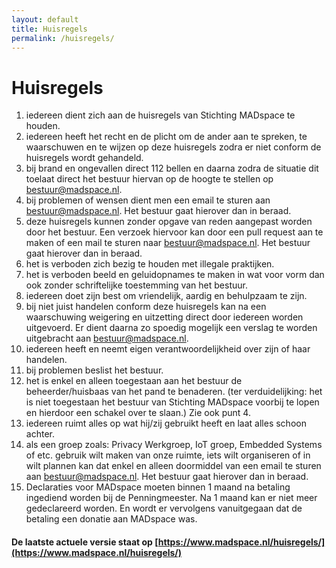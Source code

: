 ```yaml
---
layout: default
title: Huisregels
permalink: /huisregels/
---
```


# Huisregels

1. iedereen dient zich aan de huisregels van Stichting MADspace te houden.
2. iedereen heeft het recht en de plicht om de ander aan te spreken, te waarschuwen en te wijzen op deze huisregels zodra er niet conform de huisregels wordt gehandeld.
3. bij brand en ongevallen direct 112 bellen en daarna zodra de situatie dit toelaat direct het bestuur hiervan op de hoogte te stellen op [bestuur@madspace.nl](mailto:bestuur@madspace.nl).
4. bij problemen of wensen dient men een email te sturen aan
[bestuur@madspace.nl](mailto:bestuur@madspace.nl). Het bestuur gaat hierover dan in beraad.
5. deze huisregels kunnen zonder opgave van reden aangepast worden door het bestuur. Een verzoek hiervoor kan door een pull request aan te maken of een mail te sturen naar [bestuur@madspace.nl](bestuur@madspace.nl). Het bestuur gaat hierover dan in beraad.
6. het is verboden zich bezig te houden met illegale praktijken.
7. het is verboden beeld en geluidopnames te maken in wat voor vorm dan ook zonder schriftelijke toestemming van het bestuur.
8. iedereen doet zijn best om vriendelijk, aardig en behulpzaam te zijn.
9. bij niet juist handelen conform deze huisregels kan na een waarschuwing weigering en uitzetting direct door iedereen worden uitgevoerd. Er dient daarna zo spoedig mogelijk een verslag te worden uitgebracht aan [bestuur@madspace.nl](mailto:bestuur@madspace.nl).
10. iedereen heeft en neemt eigen verantwoordelijkheid over zijn of haar handelen.
11. bij problemen beslist het bestuur.
12. het is enkel en alleen toegestaan aan het bestuur de beheerder/huisbaas van het pand te benaderen. (ter verduidelijking: het is niet toegestaan het bestuur van Stichting MADspace voorbij te lopen en hierdoor een schakel over te slaan.) Zie ook punt 4.
13. iedereen ruimt alles op wat hij/zij gebruikt heeft en laat alles schoon achter.
14. als een groep zoals: Privacy Werkgroep, IoT groep, Embedded Systems of etc. gebruik wilt maken van onze ruimte, iets wilt organiseren of in wilt plannen kan dat enkel en alleen doormiddel van een email te sturen aan [bestuur@madspace.nl](mailto:bestuur@madspace.nl). Het bestuur gaat hierover dan in beraad.
15. Declaraties voor MADspace moeten binnen 1 maand na betaling ingediend worden bij de Penningmeester. Na 1 maand kan er niet meer gedeclareerd worden. En wordt er vervolgens vanuitgegaan dat de betaling een donatie aan MADspace was.

#### De laatste actuele versie staat op [https://www.madspace.nl/huisregels/](https://www.madspace.nl/huisregels/)

